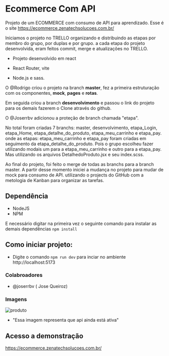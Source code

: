 # Ecommerce Com API

Projeto de um ECOMMERCE com consumo de API para aprendizado. Esse é o site https://ecommerce.zenatechsolucoes.com.br/

Iniciamos o projeto no TRELLO organizando e distribuindo as etapas por membro do grupo, por duplas e por grupo.
a cada etapa do projeto desenvolvida, eram feitos commit, merge e atualizações no TRELLO. 

* Projeto desenvolvido em react
 
* React Router, vite
 
* Node.js e sass. 
  
O @Rodrigo criou o projeto na branch **master**, fez a primeira estruturação com os componentes, **mock**, **pages** e **rotas**.
  
Em seguida criou a branch **desenvolvimento** e passou o link do projeto para os demais fazerem o Clone através do github.

O @Joserrbv adicionou a proteção de branch chamada "etapa". 

No total foram criadas 7 branchs: master, desenvolvimento, etapa_Login, etapa_Home, etapa_detalhe_do_produto, etapa_meu_carrinho e etapa_pay. 
onde as etapas: etapa_meu_carrinho e etapa_pay foram criadas em seguimento da etapa_detalhe_do_produto. Pois o grupo escolheu fazer utilizando modais um para a
etapa_meu_carrinho e outro para a etapa_pay. Mas utilizando os arquivos DetalhedoProduto.jsx e seu index.scss.

Ao final do projeto, foi feito o merge de todas as branchs para a branch master. 
A partir desse momento iniciei a mudança no projeto para mudar de mock para consumo de API.
utilizando o projects do GitHub com a metologia de Kanban para organizar as tarefas.



## Dependência

- NodeJS
- NPM
 
E necessário digitar na primeira vez o seguinte comando para instalar as demais dependências ```npm install```

## Como iniciar projeto:

- Digite o comando ```npm run dev``` para inciar no ambiente http://localhost:5173

### Colabroadores

- @joserrbv ( Jose Queiroz)

### Imagens

![produto](https://fakestoreapi.com/img/81fPKd-2AYL._AC_SL1500_.jpg)
- "Essa imagem representa que api ainda está ativa"

## Acesso a demonstração

https://ecommerce.zenatechsolucoes.com.br/

